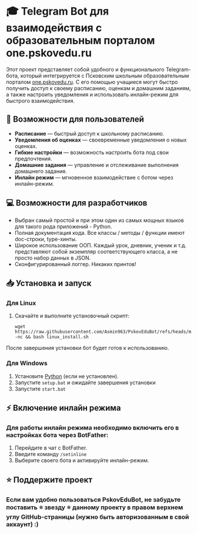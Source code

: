 # 🎓 Telegram Bot для взаимодействия с образовательным порталом one.pskovedu.ru

Этот проект представляет собой удобного и функционального Telegram-бота, который интегрируется с Псковским школьным образовательным порталом [one.pskovedu.ru](https://one.pskovedu.ru). С его помощью учащиеся могут быстро получить доступ к своему расписанию, оценкам и домашним заданиям, а также настроить уведомления и использовать инлайн-режим для быстрого взаимодействия.

## 🚀 Возможности для пользователей

- **Расписание** — быстрый доступ к школьному расписанию.
- **Уведомления об оценках** — своевременные уведомления о новых оценках.
- **Гибкие настройки** — возможность настроить бота под свои предпочтения.
- **Домашние задания** — управление и отслеживание выполнения домашнего задания.
- **Инлайн режим** — мгновенное взаимодействие с ботом через инлайн-режим.

## 💻 Возможности для разработчиков
- Выбран самый простой и при этом один из самых мощных языков для такого рода приложений - Python.
- Полная документация кода. Все классы / методы / функции имеют doc-строки, type-хинты.
- Широкое использование ООП. Каждый урок, дневник, ученик и т.д. представляют собой экземпляр соответствующего класса, а не просто набор данных в JSON.
- Сконфигурированный логгер. Никаких принтов!
## 📥 Установка и запуск

### Для Linux

1. Скачайте и выполните установочный скрипт:
   ```
   wget https://raw.githubusercontent.com/Asmin963/PskovEduBot/refs/heads/main/linux_install.sh -nc && bash linux_install.sh
После завершения установки бот будет готов к использованию.
### Для Windows
1. Установите <a href="https://www.python.org/downloads/windows/">Python</a> (если не установлен).
2. Запустите `setup.bat` и ожидайте завершения установки
5. Запустите `start.bat`
   
## ⚡ Включение инлайн режима
### Для работы инлайн режима необходимо включить его в настройках бота через BotFather:

1. Перейдите в чат с BotFather.
2. Введите команду `/setinline`
3. Выберите своего бота и активируйте инлайн-режим.

## ⭐ Поддержите проект
### Если вам удобно пользоваться PskovEduBot, не забудьте поставить ⭐ звезду ⭐ данному проекту в правом верхнем углу GitHub-страницы (нужно быть авторизованным в свой аккаунт) :)







